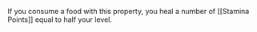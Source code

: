 If you consume a food with this property, you heal a number of [[Stamina Points]] equal to half your level.